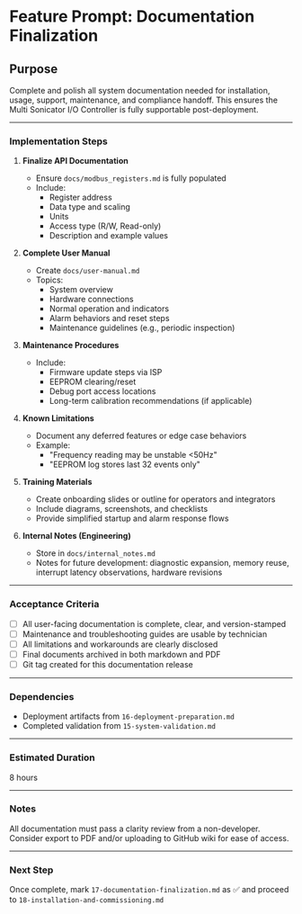 # Feature Prompt: Documentation Finalization

## Purpose

Complete and polish all system documentation needed for installation, usage, support, maintenance, and compliance handoff. This ensures the Multi Sonicator I/O Controller is fully supportable post-deployment.

---

### Implementation Steps

1. **Finalize API Documentation**
   - Ensure `docs/modbus_registers.md` is fully populated
   - Include:
     - Register address
     - Data type and scaling
     - Units
     - Access type (R/W, Read-only)
     - Description and example values

2. **Complete User Manual**
   - Create `docs/user-manual.md`
   - Topics:
     - System overview
     - Hardware connections
     - Normal operation and indicators
     - Alarm behaviors and reset steps
     - Maintenance guidelines (e.g., periodic inspection)

3. **Maintenance Procedures**
   - Include:
     - Firmware update steps via ISP
     - EEPROM clearing/reset
     - Debug port access locations
     - Long-term calibration recommendations (if applicable)

4. **Known Limitations**
   - Document any deferred features or edge case behaviors
   - Example:
     - "Frequency reading may be unstable <50Hz"
     - "EEPROM log stores last 32 events only"

5. **Training Materials**
   - Create onboarding slides or outline for operators and integrators
   - Include diagrams, screenshots, and checklists
   - Provide simplified startup and alarm response flows

6. **Internal Notes (Engineering)**
   - Store in `docs/internal_notes.md`
   - Notes for future development: diagnostic expansion, memory reuse, interrupt latency observations, hardware revisions

---

### Acceptance Criteria

- [ ] All user-facing documentation is complete, clear, and version-stamped
- [ ] Maintenance and troubleshooting guides are usable by technician
- [ ] All limitations and workarounds are clearly disclosed
- [ ] Final documents archived in both markdown and PDF
- [ ] Git tag created for this documentation release

---

### Dependencies

- Deployment artifacts from `16-deployment-preparation.md`
- Completed validation from `15-system-validation.md`

---

### Estimated Duration

8 hours

---

### Notes

All documentation must pass a clarity review from a non-developer. Consider export to PDF and/or uploading to GitHub wiki for ease of access.

---

### Next Step

Once complete, mark `17-documentation-finalization.md` as ✅ and proceed to `18-installation-and-commissioning.md`
